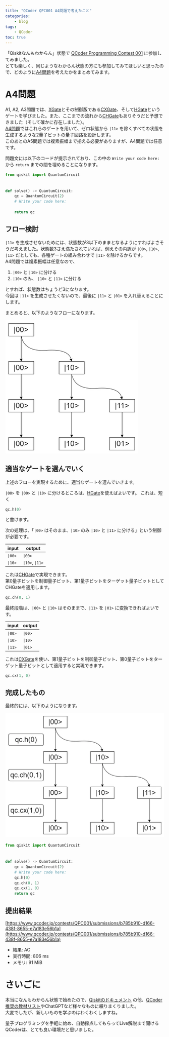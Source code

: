 ```yaml
---
title: "QCoder QPC001 A4問題で考えたこと"
categories:
    - blog
tags:
    - QCoder
toc: true
---
```


「Qiskitなんもわからん」状態で [QCoder Programming Contest 001](https://www.qcoder.jp/contests/QPC001) に参加してみました。  
とても楽しく、同じようなわからん状態の方にも参加してみてほしいと思ったので、どのように[A4問題](https://www.qcoder.jp/contests/QPC001/problems/A4)を考えたかをまとめてみます。

# A4問題

A1, A2, A3問題では、[XGate](https://docs.quantum.ibm.com/api/qiskit/qiskit.circuit.library.XGate)とその制御版である[CXGate](https://docs.quantum.ibm.com/api/qiskit/qiskit.circuit.library.CXGate)、そして[HGate](https://docs.quantum.ibm.com/api/qiskit/qiskit.circuit.library.HGate)というゲートを学びました。また、ここまでの流れから[CHGate](https://docs.quantum.ibm.com/api/qiskit/qiskit.circuit.library.CHGate)もありそうだと予想できました（そして確かに存在しました）。  
[A4問題](https://www.qcoder.jp/contests/QPC001/problems/A4)ではこれらのゲートを用いて、ゼロ状態から `|11>` を除くすべての状態を生成するような2量子ビットの量子回路を設計します。  
このあとのA5問題では複素振幅まで揃える必要がありますが、A4問題では任意です。

問題文には以下のコードが提示されており、この中の `Write your code here:` から `return` までの間を埋めることになります。

```python
from qiskit import QuantumCircuit


def solve() -> QuantumCircuit:
    qc = QuantumCircuit(2)
    # Write your code here:

    return qc
```

## フロー検討

`|11>` を生成させないためには、状態数が3以下のままとなるようにすればよさそうだ考えました。状態数3さえ満たされていれば、例えその内訳が `|00>`, `|10>`, `|11>` だとしても、各種ゲートの組み合わせで `|11>` を除けるからです。  
A4問題では複素振幅は任意なので、

1. `|00>` と `|10>` に分ける
1. `|10>` のみ、 `|10>` と `|11>` に分ける

とすれば、状態数はちょうど3になります。  
今回は `|11>` を生成させたくないので、最後に `|11>` と `|01>` を入れ替えることにします。

まとめると、以下のようなフローになります。

![上述の流れの図示](/assets/2024/2024-01-21-qpc001-a4/qpc001_a4.webp)

## 適当なゲートを選んでいく

上述のフローを実現するために、適当なゲートを選んでいきます。

`|00>` を `|00>` と `|10>` に分けるところは、[HGate](https://docs.quantum.ibm.com/api/qiskit/qiskit.circuit.library.HGate)を使えばよいです。
これは、短く

```python
qc.h(0)
```

と書けます。

次の処理は、「`|00>` はそのまま、`|10>` のみ `|10>` と `|11>` に分ける」という制御が必要です。

|input|output|
|---|---|
|`\|00>`|`\|00>`|
|`\|10>`|`\|10>`, `\|11>`|

これは[CHGate](https://docs.quantum.ibm.com/api/qiskit/qiskit.circuit.library.CHGate)で実現できます。  
第0量子ビットを制御量子ビット、第1量子ビットをターゲット量子ビットとしてCHGateを適用します。

```python
qc.ch(0, 1)
```

最終段階は、`|00>` と `|10>` はそのままで、`|11>` を `|01>` に変換できればよいです。

|input|output|
|---|---|
|`\|00>`|`\|00>`|
|`\|10>`|`\|10>`|
|`\|11>`|`\|01>`|

これは[CXGate](https://docs.quantum.ibm.com/api/qiskit/qiskit.circuit.library.CXGate)を使い、第1量子ビットを制御量子ビット、第0量子ビットをターゲット量子ビットとして適用すると実現できます。

```python
qc.cx(1, 0)
```

## 完成したもの

最終的には、以下のようになります。

![上述の流れの図示](/assets/2024/2024-01-21-qpc001-a4/qpc001_a4_gates.webp)

```python
from qiskit import QuantumCircuit


def solve() -> QuantumCircuit:
    qc = QuantumCircuit(2)
    # Write your code here:
    qc.h(0)
    qc.ch(0, 1)
    qc.cx(1, 0)
    return qc
```

## 提出結果

[https://www.qcoder.jp/contests/QPC001/submissions/b785b910-d166-438f-8655-e7a183e56b1a](https://www.qcoder.jp/contests/QPC001/submissions/b785b910-d166-438f-8655-e7a183e56b1a)

* 結果: AC
* 実行時間: 806 ms
* メモリ: 91 MiB


# さいごに

本当になんもわからん状態で始めたので、[Qiskitのドキュメント](https://docs.quantum.ibm.com/api/qiskit/qiskit.circuit.QuantumCircuit) の他、[QCoder推奨の教材リスト](https://www.qcoder.jp/qa)やChatGPTなど様々なものに頼りまくりました。  
大変でしたが、新しいものを学ぶのはわくわくしますね。

量子プログラミングを手軽に始め、自動採点してもらってLive解説まで聞けるQCoderは、とても良い環境だと思いました。

